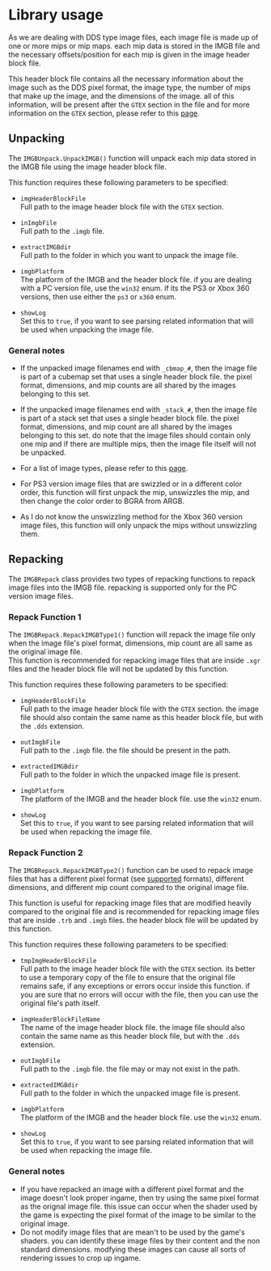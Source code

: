 # Library usage

As we are dealing with DDS type image files, each image file is made up of one or more mips or mip maps. each mip data is stored in the IMGB file and the necessary offsets/position for each mip is given in the image header block file.

This header block file contains all the necessary information about the image such as the DDS pixel format, the image type, the number of mips that make up the image, and the dimensions of the image. all of this information, will be present after the `GTEX` section in the file and for more information on the `GTEX` section, please refer to this [page](https://github.com/LR-Research-Team/Datalog/wiki/TRB#gtex).

## Unpacking
The `IMGBUnpack.UnpackIMGB()` function will unpack each mip data stored in the IMGB file using the image header block file. 

This function requires these following parameters to be specified:
- `imgHeaderBlockFile`
<br>Full path to the image header block file with the `GTEX` section.

- `inImgbFile`
<br>Full path to the `.imgb` file.

- `extractIMGBdir`
<br>Full path to the folder in which you want to unpack the image file.

- `imgbPlatform`
<br>The platform of the IMGB and the header block file. if you are dealing with a PC version file, use the `win32` enum. if its the PS3 or Xbox 360 versions, then use either the `ps3` or `x360` enum.

- `showLog`
<br>Set this to `true`, if you want to see parsing related information that will be used when unpacking the image file. 

### General notes
- If the unpacked image filenames end with `_cbmap_#`, then the image file is part of a cubemap set that uses a single header block file. the pixel format, dimensions, and mip counts are all shared by the images belonging to this set.

- If the unpacked image filenames end with `_stack_#`, then the image file is part of a stack set that uses a single header block file. the pixel format, dimensions, and mip count are all shared by the images belonging to this set. do note that the image files should contain only one mip and if there are multiple mips, then the image file itself will not be unpacked.

- For a list of image types, please refer to this [page](https://github.com/LR-Research-Team/Datalog/wiki/TRB#texture-type).

- For PS3 version image files that are swizzled or in a different color order, this function will first unpack the mip, unswizzles the mip, and then change the color order to BGRA from ARGB.

- As I do not know the unswizzling method for the Xbox 360 version image files, this function will only unpack the mips without unswizzling them.

## Repacking
The `IMGBRepack` class provides two types of repacking functions to repack image files into the IMGB file. repacking is supported only for the PC version image files.

### Repack Function 1
The `IMGBRepack.RepackIMGBType1()` function will repack the image file only when the image file's pixel format, dimensions, mip count are all same as the original image file.<br>This function is recommended for repacking image files that are inside `.xgr` files and the header block file will not be updated by this function.

This function requires these following parameters to be specified:
- `imgHeaderBlockFile`
<br>Full path to the image header block file with the `GTEX` section. the image file should also contain the same name as this header block file, but with the `.dds` extension.

- `outImgbFile`
<br> Full path to the `.imgb` file. the file should be present in the path.

- `extractedIMGBdir`
<br>Full path to the folder in which the unpacked image file is present.

- `imgbPlatform`
<br>The platform of the IMGB and the header block file. use the `win32` enum.

- `showLog`
<br>Set this to `true`, if you want to see parsing related information that will be used when repacking the image file.

### Repack Function 2
The `IMGBRepack.RepackIMGBType2()` function can be used to repack image files that has a different pixel format (see [supported](https://github.com/LR-Research-Team/Datalog/wiki/TRB#texture-format) formats), different dimensions, and different mip count compared to the original image file.

This function is useful for repacking image files that are modified heavily compared to the original file and is recommended for repacking image files that are inside `.trb` and `.imgb` files. the header block file will be updated by this function.

This function requires these following parameters to be specified:
- `tmpImgHeaderBlockFile`
<br>Full path to the image header block file with the `GTEX` section. its better to use a temporary copy of the file to ensure that the original file remains safe, if any exceptions or errors occur inside this function. if you are sure that no errors will occur with the file, then you can use the original file's path itself.

- `imgHeaderBlockFileName`
<br>The name of the image header block file. the image file should also contain the same name as this header block file, but with the `.dds` extension.

- `outImgbFile`
<br>Full path to the `.imgb` file. the file may or may not exist in the path.

- `extractedIMGBdir`
<br>Full path to the folder in which the unpacked image file is present.

- `imgbPlatform`
<br>The platform of the IMGB and the header block file. use the `win32` enum.

- `showLog`
<br>Set this to `true`, if you want to see parsing related information that will be used when repacking the image file.

### General notes
- If you have repacked an image with a different pixel format and the image doesn't look proper ingame, then try using the same pixel format as the orignal image file. this issue can occur when the shader used by the game is expecting the pixel format of the image to be similar to the original image.
- Do not modify image files that are mean't to be used by the game's shaders. you can identify these image files by their content and the non standard dimensions. modfying these images can cause all sorts of rendering issues to crop up ingame. 
